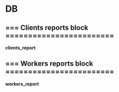 # DB

## === Clients reports block ========================

**clients_report**

## === Workers reports block ========================

**workers_report**